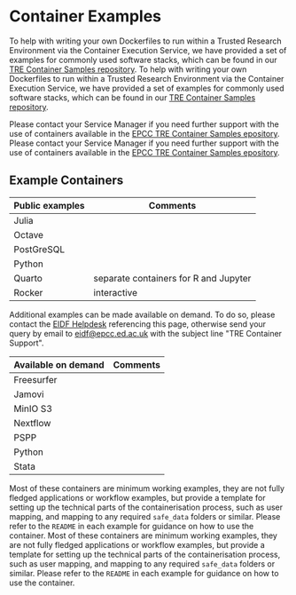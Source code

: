 # Container Examples

To help with writing your own Dockerfiles to run within a Trusted Research Environment via the Container Execution Service, we have provided a set of examples for commonly used software stacks, which can be found in our [TRE Container Samples repository](https://github.com/EPCCed/tre-container-samples/tree/main).
To help with writing your own Dockerfiles to run within a Trusted Research Environment via the Container Execution Service, we have provided a set of examples for commonly used software stacks, which can be found in our [TRE Container Samples repository](https://github.com/EPCCed/tre-container-samples/tree/main).

Please contact your Service Manager if you need further support with the use of containers available in the [EPCC TRE Container Samples epository](https://github.com/EPCCed/tre-container-samples/tree/main).
Please contact your Service Manager if you need further support with the use of containers available in the [EPCC TRE Container Samples epository](https://github.com/EPCCed/tre-container-samples/tree/main).

## Example Containers

| Public examples   |   Comments |
| ---------------  |   -------- |
| Julia            |  |
| Octave           |  |
| PostGreSQL       |  |
| Python           |  |
| Quarto           | separate containers for R and Jupyter |
| Rocker           |  interactive |

Additional examples can be made available on demand. To do so, please contact the [EIDF Helpdesk](https://portal.eidf.ac.uk/queries/submit) referencing this page, otherwise send your query by email to [eidf@epcc.ed.ac.uk](mailto:eidf@epcc.ed.ac.uk) with the subject line "TRE Container Support".

| Available on demand   |   Comments |
| ---------------  |   -------- |
| Freesurfer       |            |
| Jamovi           |            |
| MinIO S3         |  |
| Nextflow         |  |
| PSPP             |  |
| Python           |  |
| Stata            |  |

Most of these containers are minimum working examples, they are not fully fledged applications or workflow examples, but provide a template for setting up the technical parts of the containerisation process, such as user mapping, and mapping to any required `safe_data` folders or similar. Please refer to the `README` in each example for guidance on how to use the container.
Most of these containers are minimum working examples, they are not fully fledged applications or workflow examples, but provide a template for setting up the technical parts of the containerisation process, such as user mapping, and mapping to any required `safe_data` folders or similar. Please refer to the `README` in each example for guidance on how to use the container.
